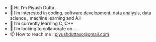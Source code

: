 - 👋 Hi, I’m Piyush Dutta
- 👀 I’m interested in coding, software development, data analysis, data science , machine learning and A.I
- 🌱 I’m currently learning C, C++
- 💞️ I’m looking to collaborate on ...
- 📫 How to reach me : piyushduttaxo@gmail.com

<!---
PiyushD7/PiyushD7 is a ✨ special ✨ repository because its `README.md` (this file) appears on your GitHub profile.
You can click the Preview link to take a look at your changes.
--->

